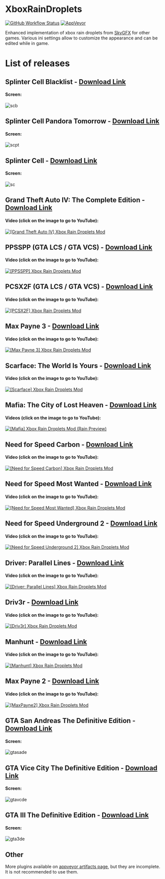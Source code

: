 # XboxRainDroplets

[![GitHub Workflow Status](https://img.shields.io/github/actions/workflow/status/ThirteenAG/XboxRainDroplets/main.yml?branch=master&label=GitHub%20Actions%20Build&logo=GitHub)](https://github.com/ThirteenAG/XboxRainDroplets/actions/workflows/main.yml)
[![AppVeyor](https://img.shields.io/appveyor/build/ThirteenAG/XboxRainDroplets?label=AppVeyor%20Build&logo=Appveyor&logoColor=white)](https://ci.appveyor.com/project/ThirteenAG/xboxraindroplets)

Enhanced implementation of xbox rain droplets from [SkyGFX](https://github.com/aap/skygfx) for other games.
Various ini settings allow to customize the appearance and can be edited while in game.

# List of releases

## Splinter Cell Blacklist - [Download Link](https://github.com/ThirteenAG/XboxRainDroplets/releases/tag/scb)

#### Screen:

![scb](https://github.com/user-attachments/assets/3121f763-6926-4c96-8076-651654f39ee3)

## Splinter Cell Pandora Tomorrow - [Download Link](https://github.com/ThirteenAG/XboxRainDroplets/releases/tag/scpt)

#### Screen:

![scpt](https://github.com/user-attachments/assets/8b940b49-3414-42d5-ae5c-c9814409fdc2)

## Splinter Cell - [Download Link](https://github.com/ThirteenAG/XboxRainDroplets/releases/tag/sc)

#### Screen:

![sc](https://github.com/user-attachments/assets/a6efd9e6-e3e0-458a-9d38-9bb19ad219fb)

## Grand Theft Auto IV: The Complete Edition - [Download Link](https://github.com/ThirteenAG/XboxRainDroplets/releases/tag/gtaiv)

#### Video (click on the image to go to YouTube):

[![[Grand Theft Auto IV] Xbox Rain Droplets Mod](https://i.imgur.com/MyQAw7f.png)](https://www.youtube.com/watch?v=IiEXixRWUMU)

## PPSSPP (GTA LCS / GTA VCS) - [Download Link](https://github.com/ThirteenAG/XboxRainDroplets/releases/tag/ppsspp)

#### Video (click on the image to go to YouTube):

[![[PPSSPP] Xbox Rain Droplets Mod](https://img.youtube.com/vi/eREh5a8Q9Ds/maxresdefault.jpg)](https://www.youtube.com/watch?v=eREh5a8Q9Ds)

## PCSX2F (GTA LCS / GTA VCS) - [Download Link](https://github.com/ThirteenAG/XboxRainDroplets/releases/tag/pcsx2f)

#### Video (click on the image to go to YouTube):

[![[PCSX2F] Xbox Rain Droplets Mod](https://img.youtube.com/vi/3qz5W3WlUeY/maxresdefault.jpg)](https://www.youtube.com/watch?v=3qz5W3WlUeY)

## Max Payne 3 - [Download Link](https://github.com/ThirteenAG/XboxRainDroplets/releases/tag/maxpayne3)

#### Video (click on the image to go to YouTube):

[![[Max Payne 3] Xbox Rain Droplets Mod](https://i.imgur.com/Ctz0mtM.png)](https://www.youtube.com/watch?v=V775PEoMBqs)

## Scarface: The World Is Yours - [Download Link](https://github.com/ThirteenAG/XboxRainDroplets/releases/tag/scarface)

#### Video (click on the image to go to YouTube):

[![[Scarface] Xbox Rain Droplets Mod](https://img.youtube.com/vi/ON5Yk_uU8DM/maxresdefault.jpg)](https://www.youtube.com/watch?v=ON5Yk_uU8DM)

## Mafia: The City of Lost Heaven - [Download Link](https://github.com/ThirteenAG/XboxRainDroplets/releases/tag/mafia)

#### Videos (click on the image to go to YouTube):

[![[Mafia] Xbox Rain Droplets Mod (Rain Preview)](https://img.youtube.com/vi/gi6irfmdPeo/maxresdefault.jpg)](https://www.youtube.com/watch?v=gi6irfmdPeo)

## Need for Speed Carbon - [Download Link](https://github.com/ThirteenAG/XboxRainDroplets/releases/tag/nfsc)

#### Video (click on the image to go to YouTube):

[![[Need for Speed Carbon] Xbox Rain Droplets Mod](https://user-images.githubusercontent.com/4904157/198046082-347b325a-1a7c-41f6-919b-365520ad3241.png)](https://www.youtube.com/watch?v=cYIWDEPzQqg)

## Need for Speed Most Wanted - [Download Link](https://github.com/ThirteenAG/XboxRainDroplets/releases/tag/nfsmw)

#### Video (click on the image to go to YouTube):

[![[Need for Speed Most Wanted] Xbox Rain Droplets Mod](https://user-images.githubusercontent.com/4904157/198046318-5666a668-5ffe-4510-b377-72b794847cce.png)](https://www.youtube.com/watch?v=OzSkx2Bg3gM)

## Need for Speed Underground 2 - [Download Link](https://github.com/ThirteenAG/XboxRainDroplets/releases/tag/nfsu2)

#### Video (click on the image to go to YouTube):

[![[Need for Speed Underground 2] Xbox Rain Droplets Mod](https://user-images.githubusercontent.com/4904157/198046562-62075652-b28c-4557-bf4f-fae1001d0254.png)](https://www.youtube.com/watch?v=wq_fnN0CLws)

## Driver: Parallel Lines - [Download Link](https://github.com/ThirteenAG/XboxRainDroplets/releases/tag/driverpl)

#### Video (click on the image to go to YouTube):

[![[Driver: Parallel Lines] Xbox Rain Droplets Mod](https://img.youtube.com/vi/--9j9SPCfKQ/maxresdefault.jpg)](https://www.youtube.com/watch?v=--9j9SPCfKQ)

## Driv3r - [Download Link](https://github.com/ThirteenAG/XboxRainDroplets/releases/tag/driv3r)

#### Video (click on the image to go to YouTube):

[![[Driv3r] Xbox Rain Droplets Mod](https://img.youtube.com/vi/QR8ejG2Fjak/maxresdefault.jpg)](https://www.youtube.com/watch?v=QR8ejG2Fjak)

## Manhunt - [Download Link](https://github.com/ThirteenAG/XboxRainDroplets/releases/tag/manhunt)

#### Video (click on the image to go to YouTube):

[![[Manhunt] Xbox Rain Droplets Mod](https://img.youtube.com/vi/1ll6uchi8fQ/maxresdefault.jpg)](https://www.youtube.com/watch?v=1ll6uchi8fQ)

## Max Payne 2 - [Download Link](https://github.com/ThirteenAG/XboxRainDroplets/releases/tag/maxpayne2)

#### Video (click on the image to go to YouTube):

[![[MaxPayne2] Xbox Rain Droplets Mod](https://img.youtube.com/vi/wodoq5-YPYc/maxresdefault.jpg)](https://www.youtube.com/watch?v=wodoq5-YPYc)

## GTA San Andreas The Definitive Edition - [Download Link](https://github.com/ThirteenAG/XboxRainDroplets/releases/tag/gtasade)

#### Screen:

![gtasade](https://github.com/user-attachments/assets/af077a90-a75f-4e28-bca0-5ecd0b194ce3)

## GTA Vice City The Definitive Edition - [Download Link](https://github.com/ThirteenAG/XboxRainDroplets/releases/tag/gtavcde)

#### Screen:

![gtavcde](https://github.com/user-attachments/assets/eabbf55d-0bcd-4b28-b7fd-225e2a094126)

## GTA III The Definitive Edition - [Download Link](https://github.com/ThirteenAG/XboxRainDroplets/releases/tag/gta3de)

#### Screen:

![gta3de](https://github.com/user-attachments/assets/79c92148-a348-4cbd-964a-e40e13d3aede)

## Other

More plugins available on [appveyor artifacts page](https://ci.appveyor.com/project/ThirteenAG/xboxraindroplets/build/artifacts), but they are incomplete. It is not recommended to use them.
